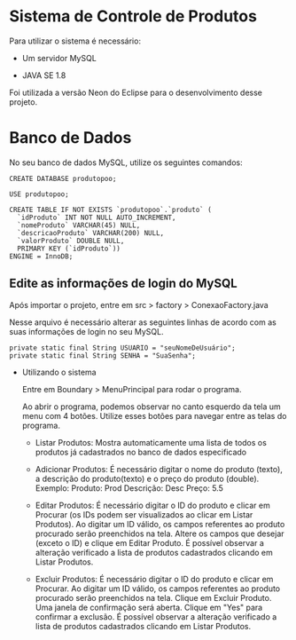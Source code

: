 # Sistema de Controle de Produtos

Para utilizar o sistema é necessário:

- Um servidor MySQL

- JAVA SE 1.8

Foi utilizada a versão Neon do Eclipse para o desenvolvimento desse projeto.

# Banco de Dados

No seu banco de dados MySQL, utilize os seguintes comandos:
```
CREATE DATABASE produtopoo;

USE produtopoo;

CREATE TABLE IF NOT EXISTS `produtopoo`.`produto` (
  `idProduto` INT NOT NULL AUTO_INCREMENT,
  `nomeProduto` VARCHAR(45) NULL,
  `descricaoProduto` VARCHAR(200) NULL,
  `valorProduto` DOUBLE NULL,
  PRIMARY KEY (`idProduto`))
ENGINE = InnoDB;
```

## Edite as informações de login do MySQL

Após importar o projeto, entre em src > factory > ConexaoFactory.java

Nesse arquivo é necessário alterar as seguintes linhas de acordo com as suas informações de login no seu MySQL.
```
private static final String USUARIO = "seuNomeDeUsuário";
private static final String SENHA = "SuaSenha";
```

- Utilizando o sistema

	Entre em Boundary > MenuPrincipal para rodar o programa.
	
	Ao abrir o programa, podemos observar no canto esquerdo da tela um menu com 4 botões. Utilize esses botões para navegar entre as telas do programa.
	
	- Listar Produtos: Mostra automaticamente uma lista de todos os produtos já cadastrados no banco de dados especificado
	
	- Adicionar Produtos: É necessário digitar o nome do produto (texto), a descrição do produto(texto) e o preço do produto (double).
		Exemplo: Produto: Prod
				 Descrição: Desc
				 Preço: 5.5
				 
	- Editar Produtos: É necessário digitar o ID do produto e clicar em Procurar (os IDs podem ser visualizados ao clicar em Listar Produtos).
					   Ao digitar um ID válido, os campos referentes ao produto procurado serão preenchidos na tela.
					   Altere os campos que desejar (exceto o ID) e clique em Editar Produto.
					   É possível observar a alteração verificado a lista de produtos cadastrados clicando em Listar Produtos.
					   
	- Excluir Produtos: É necessário digitar o ID do produto e clicar em Procurar.
						Ao digitar um ID válido, os campos referentes ao produto procurado serão preenchidos na tela.
						Clique em Excluir Produto.
						Uma janela de confirmação será aberta. Clique em "Yes" para confirmar a exclusão.
						É possível observar a alteração verificado a lista de produtos cadastrados clicando em Listar Produtos.					   
